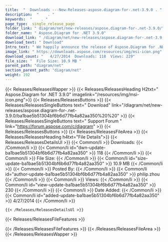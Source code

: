 ```yaml
---
title:  "  Downloads ---New-Releases-aspose.diagram-for-.net-3.9.0 . " 
description:  "    . " 
keywords:  "    . " 
page_type:  single_release_page
folder_link: " diagram/net/new-releases/aspose.diagram-for-.net-3.9.0/"
folder_name: " Aspose.Diagram for .NET 3.9.0"
download_link: " /diagram/net/new-releases/aspose.diagram-for-.net-3.9.0/ba1bae5b51304bf6b6d77fb4a82aa350"
download_text: " Download"
Intro_text: " We happily announce the release of Aspose.Diagram for .NET 3.9.0. This release i..."
image_link: " https://downloads.aspose.com/resources/img/msi-icon.png"
download_count: "   4/27/2014  Downloads: 118  Views: 229"
file_size: "  File Size: 10.9 MB "
parent_path: "diagram/net"
section_parent_path: "diagram/net"
weight: 192 
---
```


{{< Releases/ReleasesWapper >}}
  {{< Releases/ReleasesHeading H2txt=" Aspose.Diagram for .NET 3.9.0" imagelink="/resources/img/msi-icon.png">}}
  {{< Releases/ReleasesButtons >}}
    {{< Releases/ReleasesSingleButtons text=" Download" link="/diagram/net/new-releases/aspose.diagram-for-.net-3.9.0/ba1bae5b51304bf6b6d77fb4a82aa350%20%20" >}}
    {{< Releases/ReleasesSingleButtons text=" Support Forum " link="https://forum.aspose.com/c/diagram" >}}
  {{< Releases/ReleasesButtons >}}
  {{< Releases/ReleasesFileArea >}}
    {{< Releases/ReleasesHeading h4txt="File Details">}}
    {{< Releases/ReleasesDetailsUl >}}
            {{< Common/li  >}} Downloads: {{< /Common/li >}} 
      {{< Common/li id="dwn-update-ba1bae5b51304bf6b6d77fb4a82aa350" >}} 118 {{< /Common/li >}} 
      {{< Common/li  >}} File Size: {{< /Common/li >}} 
      {{< Common/li id="size-update-ba1bae5b51304bf6b6d77fb4a82aa350" >}} 10.9 MB {{< /Common/li >}} 
      {{< Common/li  >}} Posted By: {{< /Common/li >}} 
      {{< Common/li id="author-update-ba1bae5b51304bf6b6d77fb4a82aa350" >}} philip.zhou {{< /Common/li >}} 
      {{< Common/li  >}} Views: {{< /Common/li >}} 
      {{< Common/li id="view-update-ba1bae5b51304bf6b6d77fb4a82aa350" >}} 230 {{< /Common/li >}} 
      {{< Common/li  >}} Date Added: {{< /Common/li >}} 
      {{< Common/li id="added-update-ba1bae5b51304bf6b6d77fb4a82aa350" >}} 4/27/2014 {{< /Common/li >}} 

    {{< /Releases/ReleasesDetailsUl >}}

  {{< Releases/ReleasesFileFeatures >}}
      
  {{< /Releases/ReleasesFileFeatures >}}
 {{< /Releases/ReleasesFileArea >}}
{{< /Releases/ReleasesWapper >}}


